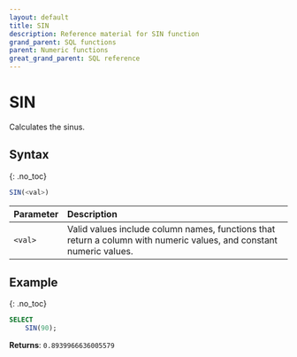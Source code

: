 ```yaml
---
layout: default
title: SIN
description: Reference material for SIN function
grand_parent: SQL functions
parent: Numeric functions
great_grand_parent: SQL reference
---
```


# SIN

Calculates the sinus.

## Syntax
{: .no_toc}

```sql
SIN(<val>)
```

| Parameter | Description                                                                                                         |
| :--------- | :------------------------------------------------------------------------------------------------------------------- |
| `<val>`   | Valid values include column names, functions that return a column with numeric values, and constant numeric values. |

## Example
{: .no_toc}

```sql
SELECT
    SIN(90);
```

**Returns**: `0.8939966636005579`

